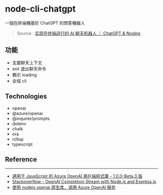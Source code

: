 # node-cli-chatgpt

一個在終端機基於 ChatGPT 的問答機器人

> Source : [实现在终端运行的 AI 聊天机器人 ｜ ChatGPT & Nodejs](https://youtu.be/yGupa5Fq3vY)

## 功能

- 支援聊天上下文
- exit 退出聊天命令
- 顯示 loading
- 全域 cli

## Technologies

- openai
- @azure/openai
- @inquirer/prompts
- dotenv
- chalk
- ora
- rollup
- typescript

## Reference

---

- [適用于 JavaScript 的 Azure OpenAI 用戶端程式庫 - 1.0.0-Beta.3 版](https://learn.microsoft.com/zh-tw/javascript/api/overview/azure/openai-readme?view=azure-node-preview)
- [Stackoverflow - OpenAI Completion Stream with Node.js and Express.js](https://stackoverflow.com/questions/76137987/openai-completion-stream-with-node-js-and-express-js)
- [使用 nodejs openai 原生库，调用 Azure OpenAI 服务](https://www.jianshu.com/p/18e97d23c7fa)
